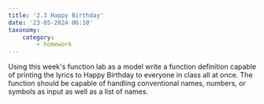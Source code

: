 ```yaml
---
title: '2.3 Happy Birthday'
date: '23-05-2024 06:10'
taxonomy:
    category:
        - homework
---
```


Using this week's function lab as a model write a function definition capable of printing the lyrics to Happy Birthday to everyone in class all at once. The function should be capable of handling conventional names, numbers, or symbols as input as well as a list of names.
